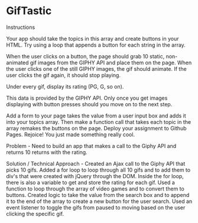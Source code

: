 # GifTastic

Instructions

Your app should take the topics in this array and create buttons in your HTML.
Try using a loop that appends a button for each string in the array.

When the user clicks on a button, the page should grab 10 static, non-animated gif images from the GIPHY API and place them on the page.
When the user clicks one of the still GIPHY images, the gif should animate. If the user clicks the gif again, it should stop playing.

Under every gif, display its rating (PG, G, so on).

This data is provided by the GIPHY API.
Only once you get images displaying with button presses should you move on to the next step.

Add a form to your page takes the value from a user input box and adds it into your topics array. Then make a function call that takes each topic in the array remakes the buttons on the page.
Deploy your assignment to Github Pages.
Rejoice! You just made something really cool.

Problem - Need to build an app that makes a call to the Giphy API and returns 10 returns with the rating.

Solution / Technical Approach - Created an Ajax call to the Giphy API that picks 10 gifs. Added a for loop to loop through all 10 gifs and to add them to div's that were created with jQuery through the DOM. Inside the for loop, there is also a variable to get and store the rating for each gif. Used a function to loop through the array of video games and to convert them to buttons. Created logic to take the value from the search box and to append it to the end of the array to create a new button for the user search. Used an event listener to toggle the gifs from paused to moving based on the user clicking the specific gif.
